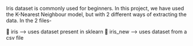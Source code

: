 Iris dataset is commonly used for beginners.
In this project, we have used the K-Nearest Neighbour model, but with 2 different ways of extracting the data.
In the 2 files-
  
 📌 iris --> uses dataset present in sklearn
 📌 iris_new --> uses dataset from a csv file
